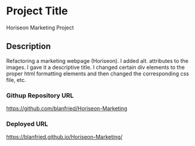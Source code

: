 # Project Title

Horiseon Marketing Project

## Description

Refactoring a marketing webpage (Horiseon). I added alt. attributes to the images. I gave it a descriptive title. I changed certain div elements to the proper html formatting elements and then changed the corresponding css file, etc.

### Githup Repository URL
https://github.com/blanfried/Horiseon-Marketing

### Deployed URL
https://blanfried.github.io/Horiseon-Marketing/